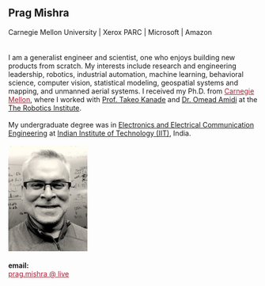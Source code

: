 <html xmlns="http://www.w3.org/1999/xhtml" xml:lang="en">

<head>
<title>Prag Mishra</title>
<meta http-equiv="content-type" content="text/html; charset=iso-8859-1" />

<link rel="stylesheet" href="csstemp.css" type="text/css" media="screen,projection" />
</head>

<body>
<div id="container">
	<div id="main">		
    		<div id="intro">
		<h2> Prag Mishra</h2>
		Carnegie Mellon University | Xerox PARC | Microsoft | Amazon
		<br><br><br>
		I am a generalist engineer and scientist, one who enjoys building new products from scratch. My interests include research and engineering leadership, robotics, industrial automation, machine learning, behavioral science, computer vision, statistical modeling, geospatial systems and mapping, and unmanned aerial systems. I received my Ph.D. from <a href="http://cs.cmu.edu" style="color:rgb(163,31,52)">Carnegie Mellon</a>, where I worked with <a href="https://www.ri.cmu.edu/ri-faculty/takeo-kanade/">Prof. Takeo Kanade</a> and <a href = "http://www.cs.cmu.edu/~amidi/"> Dr. Omead Amidi</a> at the <a href="https://www.ri.cmu.edu/">The Robotics Institute</a>.
		<br><br>
		My undergraduate degree was in <a href="http://www.ecdept.iitkgp.ac.in/">Electronics and Electrical Communication Engineering</a> at <a href="http://www.iitkgp.ac.in/">Indian Institute of Technology (IIT)</a>, India.
		<br><br>
		</div>	
		<div id="bio">	
		<img src="images/Prag01.jpg" alt="Prag" width=160px>
		<br><br><b>email:</b><br><a href="mailto:prag.mishra@live.com" style="color:rgb(163,31,52)">prag.mishra @ live</a><br><br>
		</div>
	</div>
</div>
	

</body>

</html>

